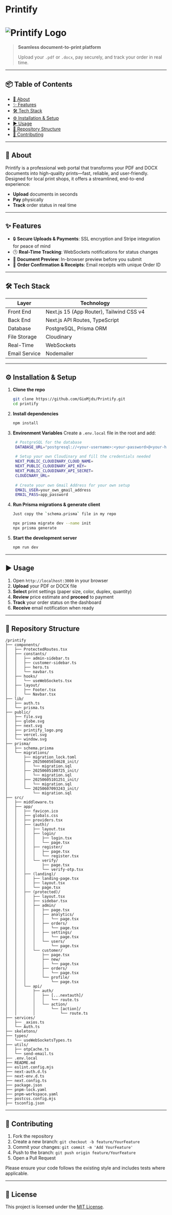 # Printify
# ![Printify Logo](public/printify_logo.png) 

> **Seamless document-to-print platform**
>
> Upload your `.pdf` or `.docx`, pay securely, and track your order in real time.

---

## 📦 Table of Contents

* [🚀 About](#-about)
* [✨ Features](#-features)
* [🛠️ Tech Stack](#tech-stack)
* [⚙️ Installation & Setup](#️-installation--setup)
* [▶️ Usage](#-usage)
* [📁 Repository Structure](#-repository-structure)
* [🤝 Contributing](#-contributing)

---

## 🚀 About

Printify is a professional web portal that transforms your PDF and DOCX documents into high-quality prints—fast, reliable, and user-friendly. Designed for local print shops, it offers a streamlined, end-to-end experience:

* **Upload** documents in seconds
* **Pay** physically
* **Track** order status in real time

---

## ✨ Features

* 🔒 **Secure Uploads & Payments**: SSL encryption and Stripe integration for peace of mind
* 🕒 **Real-Time Tracking**: WebSockets notifications for status changes
* 📄 **Document Preview**: In-browser preview before you submit
* 📧 **Order Confirmation & Receipts**: Email receipts with unique Order ID

---

## 🛠️ Tech Stack

| Layer         | Technology                               |
| ------------- | ---------------------------------------- |
| Front End     | Next.js 15 (App Router), Tailwind CSS v4 |
| Back End      | Next.js API Routes, TypeScript           |
| Database      | PostgreSQL, Prisma ORM                   |
| File Storage  | Cloudinary                               |
| Real-Time     | WebSockets                               |
| Email Service | Nodemailer                               |

---

## ⚙️ Installation & Setup

1. **Clone the repo**

   ```bash
   git clone https://github.com/GioMjds/Printify.git
   cd printify
   ```

2. **Install dependencies**

   ```bash
   npm install
   ```

3. **Environment Variables** Create a `.env.local` file in the root and add:

   ```bash
    # PostgreSQL for the database
    DATABASE_URL="postgresql://<your-username>:<your-password>@<your-host>:5432/printify?schema=public"
    
    # Setup your own Cloudinary and fill the credentials needed
    NEXT_PUBLIC_CLOUDINARY_CLOUD_NAME=
    NEXT_PUBLIC_CLOUDINARY_API_KEY=
    NEXT_PUBLIC_CLOUDINARY_API_SECRET=
    CLOUDINARY_URL=
    
    # Create your own Gmail Address for your own setup
    EMAIL_USER=your_own_gmail_address
    EMAIL_PASS=app_password
   ```

4. **Run Prisma migrations & generate client**

   ```bash
   Just copy the `schema.prisma` file in my repo

   npx prisma migrate dev --name init
   npx prisma generate
   ```

5. **Start the development server**

   ```bash
   npm run dev
   ```

---

## ▶️ Usage

1. Open `http://localhost:3000` in your browser
2. **Upload** your PDF or DOCX file
3. **Select** print settings (paper size, color, duplex, quantity)
4. **Review** price estimate and **proceed** to payment
5. **Track** your order status on the dashboard
6. **Receive** email notification when ready

---

## 📁 Repository Structure

```plaintext
/printify
├── components/
│   ├── ProtectedRoutes.tsx
│   ├── constants/
│   │   ├── admin-sidebar.ts
│   │   ├── customer-sidebar.ts
│   │   ├── hero.ts
│   │   └── navbar.ts
│   ├── hooks/
│   │   └── useWebSockets.tsx
│   ├── layout/
│   │   ├── Footer.tsx
│   │   └── Navbar.tsx
├── lib/
│   ├── auth.ts
│   └── prisma.ts
├── public/
│   ├── file.svg
│   ├── globe.svg
│   ├── next.svg
│   ├── printify_logo.png
│   ├── vercel.svg
│   └── window.svg
├── prisma/
│   ├── schema.prisma
│   └── migrations/
│       ├── migration_lock.toml
│       ├── 20250605034628_init/
│       │   └── migration.sql
│       ├── 20250605100725_init/
│       │   └── migration.sql
│       ├── 20250605101251_init/
│       │   └── migration.sql
│       └── 20250607093243_init/
│           └── migration.sql
├── src/
│   ├── middleware.ts
│   ├── app/
│   │   ├── favicon.ico
│   │   ├── globals.css
│   │   ├── providers.tsx
│   │   ├── (auth)/
│   │   │   ├── layout.tsx
│   │   │   ├── login/
│   │   │   │   ├── login.tsx
│   │   │   │   └── page.tsx
│   │   │   ├── register/
│   │   │   │   ├── page.tsx
│   │   │   │   └── register.tsx
│   │   │   └── verify/
│   │   │       ├── page.tsx
│   │   │       └── verify-otp.tsx
│   │   ├── (landing)/
│   │   │   ├── landing-page.tsx
│   │   │   ├── layout.tsx
│   │   │   └── page.tsx
│   │   ├── (protected)/
│   │   │   ├── layout.tsx
│   │   │   ├── sidebar.tsx
│   │   │   ├── admin/
│   │   │   │   ├── page.tsx
│   │   │   │   ├── analytics/
│   │   │   │   │   └── page.tsx
│   │   │   │   ├── orders/
│   │   │   │   │   └── page.tsx
│   │   │   │   ├── settings/
│   │   │   │   │   └── page.tsx
│   │   │   │   └── users/
│   │   │   │       └── page.tsx
│   │   │   └── customer/
│   │   │       ├── page.tsx
│   │   │       ├── new/
│   │   │       │   └── page.tsx
│   │   │       ├── orders/
│   │   │       │   └── page.tsx
│   │   │       └── profile/
│   │   │           └── page.tsx
│   │   └── api/
│   │       ├── auth/
│   │       │   ├── [...nextauth]/
│   │       │   │   └── route.ts
│   │       │   └── action/
│   │       │       └── [action]/
│   │       │           └── route.ts
├── services/
│   ├── _axios.ts
│   └── Auth.ts
├── skeletons/
├── types/
│   └── useWebSocketsTypes.ts
├── utils/
│   ├── otpCache.ts
│   └── send-email.ts
├── .env.local
├── README.md
├── eslint.config.mjs
├── next-auth.d.ts
├── next-env.d.ts
├── next.config.ts
├── package.json
├── pnpm-lock.yaml
├── pnpm-workspace.yaml
├── postcss.config.mjs
├── tsconfig.json
```

---

## 🤝 Contributing

1. Fork the repository
2. Create a new branch: `git checkout -b feature/YourFeature`
3. Commit your changes: `git commit -m 'Add YourFeature'`
4. Push to the branch: `git push origin feature/YourFeature`
5. Open a Pull Request

Please ensure your code follows the existing style and includes tests where applicable.

---

## 📄 License

This project is licensed under the [MIT License](./LICENSE).
